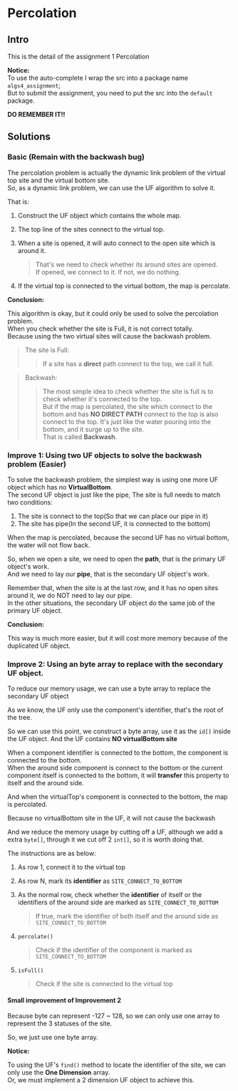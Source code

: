 # Percolation

## Intro

This is the detail of the assignment 1 Percolation

**Notice:**  
To use the auto-complete I wrap the src into a package name `algs4_assignment`;  
But to submit the assignment, you need to put the src into the `default` package.

**DO REMEMBER IT!!**

## Solutions

### Basic (Remain with the backwash bug)

The percolation problem is actually the dynamic link problem of the virtual top site and the virtual bottom site.  
So, as a dynamic link problem, we can use the UF algorithm to solve it.

That is:

1. Construct the UF object which contains the whole map.
2. The top line of the sites connect to the virtual top.
3. When a site is opened, it will auto connect to the open site which is around it.

    > That's we need to check whether its around sites are opened.  
    If opened, we connect to it. If not, we do nothing.
    
4. If the virtual top is connected to the virtual bottom, the map is percolate.


**Conclusion:**

This algorithm is okay, but it could only be used to solve the percolation problem.  
When you check whether the site is Full, it is not correct totally.  
Because using the two virtual sites will cause the backwash problem.

> The site is Full: 
>> If a site has a **direct** path connect to the top, we call it full.

> Backwash: 
>> The most simple idea to check whether the site is full is to check whether it's connected to the top.  
But if the map is percolated, the site which connect to the bottom and has **NO DIRECT PATH** connect to the top is also
connect to the top. It's just like the water pouring into the bottom, and it surge up to the site.  
That is called **Backwash**.


### Improve 1: Using two UF objects to solve the backwash problem (Easier)

To solve the backwash problem, the simplest way is using one more UF object which has no **VirtualBottom**.  
The second UF object is just like the pipe, The site is full needs to match two conditions:

1. The site is connect to the top(So that we can place our pipe in it)
2. The site has pipe(In the second UF, it is connected to the bottom)

When the map is percolated, because the second UF has no virtual bottom, the water will not flow back.

So, when we open a site, we need to open the **path**, that is the primary UF object's work.  
And we need to lay our **pipe**, that is the secondary UF object's work.

Remember that, when the site is at the last row, and it has no open sites around it, we do NOT need to lay our pipe.  
In the other situations, the secondary UF object do the same job of the primary UF object.

**Conclusion:**

This way is much more easier, but it will cost more memory because of the duplicated UF object.


### Improve 2: Using an byte array to replace with the secondary UF object.

To reduce our memory usage, we can use a byte array to replace the secondary UF object

As we know, the UF only use the component's identifier, that's the root of the tree.

So we can use this point, we construct a byte array, use it as the `id[]` inside the UF object.
And the UF contains **NO virtualBottom site**

When a component identifier is connected to the bottom, the component is connected to the bottom.  
When the around side component is connect to the bottom or the current component itself is connected to the bottom, it will
**transfer** this property to itself and the around side.

And when the virtualTop's component is connected to the bottom, the map is percolated.

Because no virtualBottom site in the UF, it will not cause the backwash

And we reduce the memory usage by cutting off a UF, although we add a extra `byte[]`, through it we cut off 2 `int[]`,
so it is worth doing that.

The instructions are as below:

1. As row 1, connect it to the virtual top
2. As row N, mark its **identifier** as `SITE_CONNECT_TO_BOTTOM`
3. As the normal row, check whether the **identifier** of itself or the identifiers of the around side are marked as `SITE_CONNECT_TO_BOTTOM`

    > If true, mark the identifier of both itself and the around side as `SITE_CONNECT_TO_BOTTOM`
    
4. `percolate()`

    > Check if the identifier of the component is marked as `SITE_CONNECT_TO_BOTTOM`
    
5. `isFull()`

    > Check if the site is connected to the virtual top
    

#### Small improvement of Improvement 2

Because byte can represent -127 ~ 128, so we can only use one array to represent the 3 statuses of the site.

So, we just use one byte array.

**Notice:**

To using the UF's `find()` method to locate the identifier of the site, we can only use the **One Dimension** array.  
Or, we must implement a 2 dimension UF object to achieve this.
